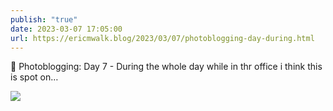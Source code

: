 ```yaml
---
publish: "true"
date: 2023-03-07 17:05:00
url: https://ericmwalk.blog/2023/03/07/photoblogging-day-during.html
---
```


📸 Photoblogging: Day 7 - During the whole day while in thr office i think this is spot on…

![](https://ericmwalk.blog/uploads/2023/bca5049f2e.jpg)